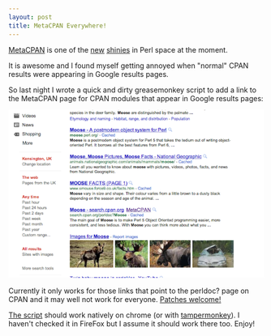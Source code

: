 ```yaml
---
layout: post
title: MetaCPAN Everywhere!
---
```


[MetaCPAN](http://www.metacpan.org) is one of the
[new](http://blogs.perl.org/users/mo/2011/06/introducing-betametacpanorg---a-better-search-for-the-cpan.html)
[shinies](http://szabgab.com/blog/2011/07/metacpan-is-awesome.html) in Perl
space at the moment.

It is awesome and I found myself getting annoyed when "normal" CPAN results
were appearing in Google results pages.

So last night I wrote a quick and dirty greasemonkey script to add a link to the
MetaCPAN page for CPAN modules that appear in Google results pages:

<img src="/images/metacpan-greasemonkey.png" />

Currently it only works for those links that point to the perldoc? page on
CPAN and it may well not work for everyone.
[Patches welcome!](http://github.com/adamtaylor/userscripts/)

[The script](http://userscripts.org/scripts/show/108877s) should work natively on
chrome (or with
[tampermonkey](https://chrome.google.com/webstore/detail/dhdgffkkebhmkfjojejmpbldmpobfkfo#)).
I haven't checked it in FireFox but I assume it should work there too. Enjoy!
